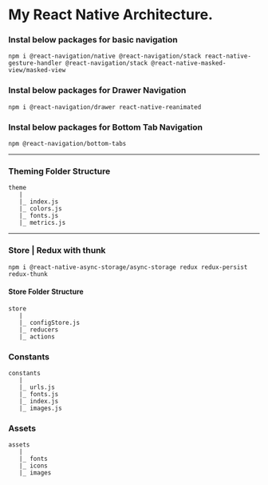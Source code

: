 # My React Native Architecture.

### Instal below packages for basic navigation

````npm i @react-navigation/native @react-navigation/stack react-native-gesture-handler @react-navigation/stack @react-native-masked-view/masked-view ````

### Instal below packages for Drawer Navigation

````npm i @react-navigation/drawer react-native-reanimated````

### Instal below packages for Bottom Tab Navigation

````npm @react-navigation/bottom-tabs````

-----------------------------------------------------------

### Theming Folder Structure

    theme
       |
       |_ index.js
       |_ colors.js
       |_ fonts.js
       |_ metrics.js
       
-----------------------------------------------------------

### Store | Redux with thunk

````npm i @react-native-async-storage/async-storage redux redux-persist redux-thunk````

#### Store Folder Structure

    store
       |
       |_ configStore.js
       |_ reducers
       |_ actions     
       
### Constants

    constants
       |
       |_ urls.js
       |_ fonts.js
       |_ index.js
       |_ images.js
 
### Assets

    assets
       |
       |_ fonts
       |_ icons
       |_ images
       
    
